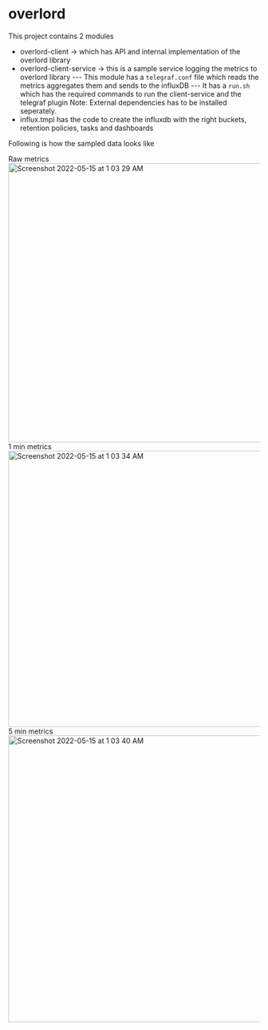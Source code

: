 # overlord

This project contains 2 modules
- overlord-client -> which has API and internal implementation of the overlord library
- overlord-client-service -> this is a sample service logging the metrics to overlord library
--- This module has a `telegraf.conf` file which reads the metrics aggregates them and sends to the influxDB
--- It has a `run.sh` which has the required commands to run the client-service and the telegraf plugin 
Note: External dependencies has to be installed seperately.
- influx.tmpl has the code to create the influxdb with the right buckets, retention policies, tasks and dashboards

Following is how the sampled data looks like

<tr>
<td>Raw metrics</td>
<td><img width="559" alt="Screenshot 2022-05-15 at 1 03 29 AM" src="https://user-images.githubusercontent.com/887164/168445921-ee4a8cba-811b-4874-9270-b2f68d0c5351.png"></td>
</tr>
<tr>
<td>1 min metrics</td>
<td><img width="553" alt="Screenshot 2022-05-15 at 1 03 34 AM" src="https://user-images.githubusercontent.com/887164/168445924-d189d78a-3567-4d02-9a9d-b524518bd4aa.png"></td>
</tr>
<tr>
<td>5 min metrics</td>
<td><img width="574" alt="Screenshot 2022-05-15 at 1 03 40 AM" src="https://user-images.githubusercontent.com/887164/168445926-b41e2cbf-98ca-45d4-b160-ca47e0dfdcf0.png"></td>
<tr>
